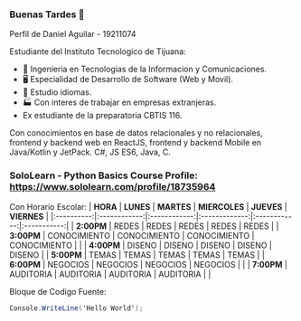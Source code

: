 ### Buenas Tardes 👋

Perfil de Daniel Aguilar - 19211074

Estudiante del Instituto Tecnologico de Tijuana:

- 📡 Ingenieria en Tecnologias de la Informacion y Comunicaciones.
- 🖥️  Especialidad de Desarrollo de Software (Web y Movil).
- 📕 Estudio idiomas.
- 🏭 Con interes de trabajar en empresas extranjeras.
- Ex estudiante de la preparatoria CBTIS 116.

Con conocimientos en base de datos relacionales y no relacionales, frontend y backend web en ReactJS, frontend y backend Mobile en Java/Kotlin y JetPack.
C#, JS ES6, Java, C.

### SoloLearn - Python Basics Course Profile: https://www.sololearn.com/profile/18735964

Con Horario Escolar:
| **HORA**   | **LUNES**    | **MARTES**   | **MIERCOLES** | **JUEVES**   | **VIERNES** |
|:----------:|:------------:|:------------:|:-------------:|:------------:|:-----------:|
| **2:00PM** | REDES        | REDES        | REDES         | REDES        | REDES       |
| **3:00PM** | CONOCIMIENTO | CONOCIMIENTO | CONOCIMIENTO  | CONOCIMIENTO |             |
| **4:00PM** | DISENO       | DISENO       | DISENO        | DISENO       | DISENO      |
| **5:00PM** | TEMAS        | TEMAS        | TEMAS         | TEMAS        | TEMAS       |
| **6:00PM** | NEGOCIOS     | NEGOCIOS     | NEGOCIOS      | NEGOCIOS     |             |
| **7:00PM** | AUDITORIA    | AUDITORIA    | AUDITORIA     | AUDITORIA    |             |

Bloque de Codigo Fuente:
```C#
Console.WriteLine('Hello World');
```
